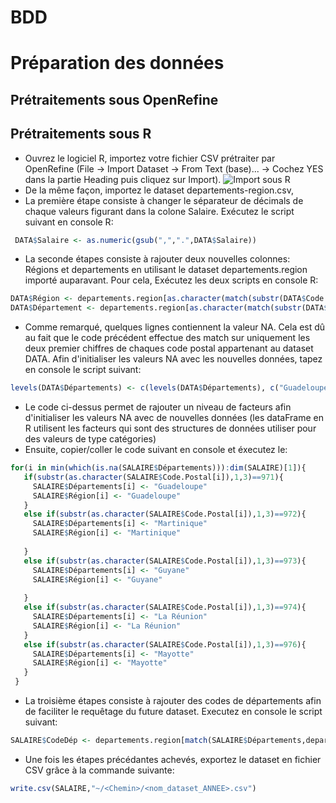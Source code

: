 # BDD
# Préparation des données 
## Prétraitements sous OpenRefine
## Prétraitements sous R
 - Ouvrez le logiciel R, importez votre fichier CSV prétraiter par OpenRefine (File -> Import Dataset -> From Text (base)... ->  Cochez YES dans la partie Heading puis cliquez sur Import).
 ![Import sous R](https://user-images.githubusercontent.com/43194428/76044371-6e460780-5f5a-11ea-833d-9c5d8d8d6de7.png)
 - De la même façon, importez le dataset departements-region.csv,
 - La première étape consiste à changer le séparateur de décimals de chaque valeurs figurant dans la colone Salaire. Exécutez le script suivant en console R:
 ```R
  DATA$Salaire <- as.numeric(gsub(",",".",DATA$Salaire))
 ```
 - La seconde étapes consiste à rajouter deux nouvelles colonnes: Régions et departements en utilisant le dataset departements.region importé auparavant. Pour cela, Exécutez les deux scripts en console R:
  ```R
  DATA$Région <- departements.region[as.character(match(substr(DATA$Code.Postal,1,2),departement.region$num_dep)),3]
  DATA$Département <- departements.region[as.character(match(substr(DATA$Code.Postal,1,2),departement.region$num_dep)),2]
 ```
 - Comme remarqué, quelques lignes contiennent la valeur NA. Cela est dû au fait que le code précédent effectue des match sur uniquement les deux premier chiffres de chaques code postal appartenant au dataset DATA. Afin d'initialiser les valeurs NA avec les nouvelles données, tapez en console le script suivant:
 ```R
 levels(DATA$Départements) <- c(levels(DATA$Départements), c("Guadeloupe", "Martinique", "Guyane", "La Réunion", "Mayotte"))
 ```
 - Le code ci-dessus permet de rajouter un niveau de facteurs afin d'initialiser les valeurs NA avec de nouvelles données (les dataFrame en R utilisent les facteurs qui sont des structures de données utiliser pour des valeurs de type catégories)
 - Ensuite, copier/coller le code suivant en console et éxecutez le:
 ```R
 for(i in min(which(is.na(SALAIRE$Départements))):dim(SALAIRE)[1]){
    if(substr(as.character(SALAIRE$Code.Postal[i]),1,3)==971){
      SALAIRE$Départements[i] <- "Guadeloupe"
      SALAIRE$Région[i] <- "Guadeloupe"
    }
    else if(substr(as.character(SALAIRE$Code.Postal[i]),1,3)==972){
      SALAIRE$Départements[i] <- "Martinique"
      SALAIRE$Région[i] <- "Martinique"
      
    }
    else if(substr(as.character(SALAIRE$Code.Postal[i]),1,3)==973){
      SALAIRE$Départements[i] <- "Guyane"
      SALAIRE$Région[i] <- "Guyane"
      
    }
    else if(substr(as.character(SALAIRE$Code.Postal[i]),1,3)==974){
      SALAIRE$Départements[i] <- "La Réunion"
      SALAIRE$Région[i] <- "La Réunion"
    }
    else if(substr(as.character(SALAIRE$Code.Postal[i]),1,3)==976){
      SALAIRE$Départements[i] <- "Mayotte"
      SALAIRE$Région[i] <- "Mayotte"
    }
  }
 ```
 - La troisième étapes consiste à rajouter des codes de départements afin de faciliter le requêtage du future dataset. Executez en console le script suivant:
 ```R
 SALAIRE$CodeDép <- departements.region[match(SALAIRE$Départements,departements.region$dep_name),1]  #Rajout de code de département
 ```
 - Une fois les étapes précédantes achevés, exportez le dataset en fichier CSV grâce à la commande suivante:
 ```R
 write.csv(SALAIRE,"~/<Chemin>/<nom_dataset_ANNEE>.csv")
 ```
 
